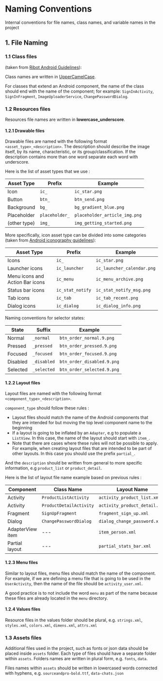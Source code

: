 # Naming Conventions
Internal conventions for file names, class names, and variable names in the project
  
## 1. File Naming

### 1.1 Class files

(taken from [Ribot Android Guidelines](https://github.com/ribot/android-guidelines/blob/master/project_and_code_guidelines.md)):

Class names are written in [UpperCamelCase](http://en.wikipedia.org/wiki/CamelCase).

For classes that extend an Android component, the name of the class should end with the name of the component; for example: `SignInActivity`, `SignInFragment`, `ImageUploaderService`, `ChangePasswordDialog`.

### 1.2 Resources files

Resources file names are written in __lowercase_underscore__.
  
#### 1.2.1 Drawable files
Drawable files are named with the following format `<asset_type>_<description>`. The description should describe the image itself, by its name, characteristic, or its group/classification. If the description contains more than one word separate each word with underscore.

Here is the list of asset types that we use :

| Asset Type    | Prefix             |	Example                      |
|---------------| -------------------|-------------------------------|
| Icon          | `ic_`	             | `ic_star.png`                 |
| Button        | `btn_`	         | `btn_send.png`                |
| Background    | `bg_`	             | `bg_gradient_blue.png`        |
| Placeholder   | `placeholder_`     | `placeholder_article_img.png` |
| (other type)  | `img_`             | `img_getting_started.png`     |

More specifically, icon asset type can be divided into some categories (taken from [Android iconography guidelines](http://developer.android.com/design/style/iconography.html)):

| Asset Type                      | Prefix             | Example                      |
| --------------------------------| ----------------   | ---------------------------- |
| Icons                           | `ic_`              | `ic_star.png`                |
| Launcher icons                  | `ic_launcher`      | `ic_launcher_calendar.png`   |
| Menu icons and Action Bar icons | `ic_menu`          | `ic_menu_archive.png`        |
| Status bar icons                | `ic_stat_notify`   | `ic_stat_notify_msg.png`     |
| Tab icons                       | `ic_tab`           | `ic_tab_recent.png`          |
| Dialog icons                    | `ic_dialog`        | `ic_dialog_info.png`         |

Naming conventions for selector states:

| State	       | Suffix          | Example                     |
|--------------|-----------------|-----------------------------|
| Normal       | `_normal`       | `btn_order_normal.9.png`    |
| Pressed      | `_pressed`      | `btn_order_pressed.9.png`   |
| Focused      | `_focused`      | `btn_order_focused.9.png`   |
| Disabled     | `_disabled`     | `btn_order_disabled.9.png`  |
| Selected     | `_selected`     | `btn_order_selected.9.png`  |

#### 1.2.2 Layout files

Layout files are named with the following format `<component_type>_<description>`. 

`component_type` should follow these rules :
* Layout files should match the name of the Android components that they are intended for but moving the top level component name to the beginning
* If a layout is going to be inflated by an `Adapter`, e.g to populate a `ListView`. In this case, the name of the layout should start with `item_`.
* Note that there are cases where these rules will not be possible to apply. For example, when creating layout files that are intended to be part of other layouts. In this case you should use the prefix `partial_`.

And the `description` should be written from general to more specific information, e.g `product_list` or `product_detail`.

Here is the list of layout file name example based on previous rules :

| Component        | Class Name              | Layout Name                   |
| ---------------- | ----------------------- | ----------------------------- |
| Activity         | `ProductListActivity`   | `activity_product_list.xml`   |
| Activity         | `ProductDetailActivity` | `activity_product_detail.xml` |
| Fragment         | `SignUpFragment`        | `fragment_sign_up.xml`        |
| Dialog           | `ChangePasswordDialog`  | `dialog_change_password.xml`  |
| AdapterView item | ---                     | `item_person.xml`             |
| Partial layout   | ---                     | `partial_stats_bar.xml`       |

#### 1.2.3 Menu files

Similar to layout files, menu files should match the name of the component. For example, if we are defining a menu file that is going to be used in the `UserActivity`, then the name of the file should be `activity_user.xml`.

A good practice is to not include the word `menu` as part of the name because these files are already located in the `menu` directory.

#### 1.2.4 Values files

Resource files in the values folder should be plural, e.g. `strings.xml`, `styles.xml`, `colors.xml`, `dimens.xml`, `attrs.xml`

### 1.3 Assets files

Additional files used in the project, such as fonts or json data should be placed inside `assets` folder. Each type of files should have a separate folder within `assets`. Folders names are written in plural form, e.g. `fonts`, `data`.

Files names within `assets` should be written in lowercased words connected with hyphens, e.g. `sourceandpro-bold.ttf`, `data-chats.json`
